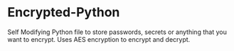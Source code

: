 # Encrypted-Python
Self Modifying Python file to store passwords, secrets or anything that you want to encrypt. Uses AES encryption to encrypt and decrypt.
